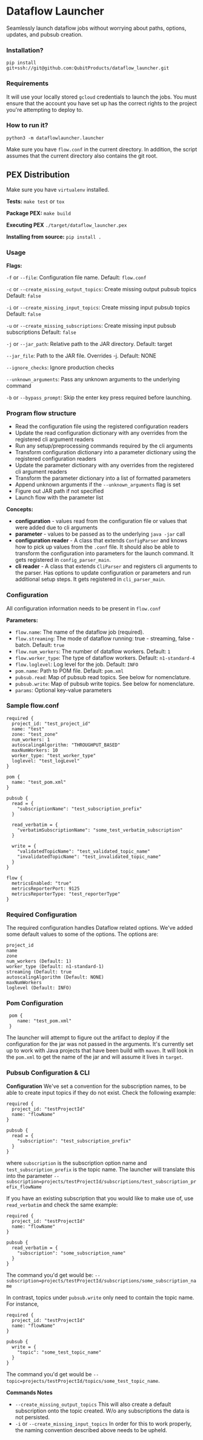# Dataflow Launcher #

Seamlessly launch dataflow jobs without worrying about paths, options, updates, and pubsub creation.

### Installation? ###
`pip install git+ssh://git@github.com:QubitProducts/dataflow_launcher.git`

### Requirements ###
It will use your locally stored `gcloud` credentials to launch the jobs.
You must ensure that the account you have set up has the correct rights to the project you're attempting to deploy to.

### How to run it? ###
`python3 -m dataflowlauncher.launcher`

Make sure you have `flow.conf` in the current directory. In addition, the script assumes that the current directory also contains the git root.

## PEX Distribution

Make sure you have `virtualenv` installed.

**Tests:**
`make test` or `tox`

**Package PEX:**
`make build`

**Executing PEX**
`./target/dataflow_launcher.pex`

**Installing from source:**
`pip install .`

### Usage
**Flags:**

`-f` or `--file`: Configuration file name. Default: `flow.conf`

`-c` or `--create_missing_output_topics`: Create missing output pubsub topics Default: `false`

`-i` or `--create_missing_input_topics`: Create missing input pubsub topics Default: `false`

`-u` or `--create_missing_subscriptions`: Create missing input pubsub subscriptions Default: `false`

`-j` or `--jar_path`: Relative path to the JAR directory. Default: target

`--jar_file`: Path to the JAR file. Overrides -j. Default: NONE

`--ignore_checks`: Ignore production checks

`--unknown_arguments`: Pass any unknown arguments to the underlying command

`-b` or `--bypass_prompt`: Skip the enter key press required before launching.

### Program flow structure ###

- Read the configuration file using the registered configuration readers
- Update the read configuration dictionary with any overrides from the registered cli argument readers
- Run any setup/preprocessing commands required by the cli arguments
- Transform configuration dictionary into a parameter dictionary using the registered configuration readers
- Update the parameter dictionary with any overrides from the registered cli argument readers
- Transform the parameter dictionary into a list of formatted parameters
- Append unknown arguments if the `--unknown_arguments` flag is set
- Figure out JAR path if not specified
- Launch flow with the parameter list

**Concepts:**

- **configuration** - values read from the configuration file or values that were added due to cli arguments
- **parameter** - values to be passed as to the underlying `java -jar` call
- **configuration reader** - A class that extends `ConfigParser` and knows how to pick up values from the `.conf` file.
It should also be able to transform the configuration into parameters for the launch command.
It gets registered in `config_parser_main`.
- **cli reader** - A class that extends `CliParser` and registers cli arguments to the parser.
Has options to update configuration or parameters and run additional setup steps.
It gets registered in `cli_parser_main`.

### Configuration ###

All configuration information needs to be present in `flow.conf`

**Parameters:**
- `flow.name`: The name of the dataflow job (required).
- `flow.streaming`: The mode of dataflow running: true - streaming, false - batch. Default: `true`
- `flow.num_workers`: The number of dataflow workers. Default: `1`
- `flow.worker_type`: The type of dataflow workers. Default: `n1-standard-4`
- `flow.loglevel`: Log level for the job. Default: `INFO`
- `pom.name`: Path to POM file. Default: `pom.xml`
- `pubsub.read`: Map of pubsub read topics. See below for nomenclature.
- `pubsub.write`: Map of pubsub write topics. See below for nomenclature.
- `params`: Optional key-value parameters

### Sample flow.conf ###

```
required {
  project_id: "test_project_id"
  name: "test"
  zone: "test_zone"
  num_workers: 1
  autoscalingAlgorithm: "THROUGHPUT_BASED"
  maxNumWorkers: 10
  worker_type: "test_worker_type"
  loglevel: "test_logLevel"
}

pom {
  name: "test_pom.xml"
}

pubsub {
  read = {
    "subscriptionName": "test_subscription_prefix"
  }

  read_verbatim = {
    "verbatimSubscriptionName": "some_test_verbatim_subscription"
  }

  write = {
    "validatedTopicName": "test_validated_topic_name"
    "invalidatedTopicName": "test_invalidated_topic_name"
  }
}

flow {
  metricsEnabled: "true"
  metricsReporterPort: 9125
  metricsReporterType: "test_reporterType"
}
```

### Required Configuration ###
The required configuration handles Dataflow related options.
We've added some default values to some of the options. The options are:
```
project_id
name
zone
num_workers (Default: 1)
worker_type (Default: n1-standard-1)
streaming (Default: true
autoscalingAlgorithm (Default: NONE)
maxNumWorkers
loglevel (Default: INFO)
```

### Pom Configuration ##
```
 pom {
    name: "test_pom.xml"
 }
```

The launcher will attempt to figure out the artifact to deploy if the configuration for the jar was not passed in the arguments.
It's currently set up to work with Java projects that have been build with `maven`.
It will look in the `pom.xml` to get the name of the jar and will assume it lives in `target`.

### Pubsub Configuration & CLI ###
**Configuration**
We've set a convention for the subscription names, to be able to create input topics if they do not exist.
Check the following example:
```
required {
  project_id: "testProjectId"
  name: "flowName"
}

pubsub {
  read = {
    "subscription": "test_subscription_prefix"
  }
}
```
where `subscription` is the subscription option name and `test_subscription_prefix` is the topic name.
The launcher will translate this into the parameter `--subscription=projects/testProjectId/subscriptions/test_subscription_prefix_flowName`

If you have an existing subscription that you would like to make use of, use `read_verbatim` and check the same example:
```
required {
  project_id: "testProjectId"
  name: "flowName"
}

pubsub {
  read_verbatim = {
    "subscription": "some_subscription_name"
  }
}
```
The command you'd get would be: `--subscription=projects/testProjectId/subscriptions/some_subscription_name`

In contrast, topics under `pubsub.write` only need to contain the topic name. For instance,
```
required {
  project_id: "testProjectId"
  name: "flowName"
}

pubsub {
  write = {
    "topic": "some_test_topic_name"
  }
}
```

The command you'd get would be `--topic=projects/testProjectId/topics/some_test_topic_name`.

**Commands Notes**
- `--create_missing_output_topics`
    This will also create a default subscription onto the topic created. W/o any subscriptions the data is not persisted.
- `-i` or `--create_missing_input_topics`
    In order for this to work properly, the naming convention described above needs to be upheld.